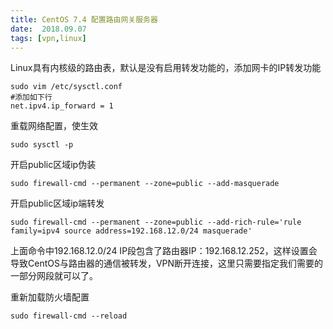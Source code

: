 ```yaml
---
title: CentOS 7.4 配置路由网关服务器
date:  2018.09.07
tags: [vpn,linux]
---
```




Linux具有内核级的路由表，默认是没有启用转发功能的，添加网卡的IP转发功能

```shell
sudo vim /etc/sysctl.conf
#添加如下行
net.ipv4.ip_forward = 1
```

重载网络配置，使生效

```shell
sudo sysctl -p
```

开启public区域ip伪装

```shell
sudo firewall-cmd --permanent --zone=public --add-masquerade
```

开启public区域ip端转发

```shell
sudo firewall-cmd --permanent --zone=public --add-rich-rule='rule family=ipv4 source address=192.168.12.0/24 masquerade'
```

上面命令中192.168.12.0/24 IP段包含了路由器IP：192.168.12.252，这样设置会导致CentOS与路由器的通信被转发，VPN断开连接，这里只需要指定我们需要的一部分网段就可以了。

重新加载防火墙配置

```shell
sudo firewall-cmd --reload
```

